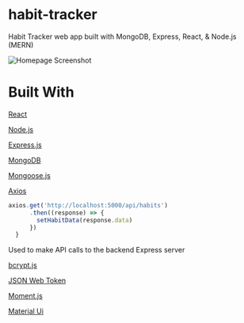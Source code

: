 # habit-tracker
Habit Tracker web app built with MongoDB, Express, React, &amp; Node.js (MERN)

![Homepage Screenshot](https://i.imgur.com/mpaJGqJ.png)

# Built With

[React](https://reactjs.org)

[Node.js](https://nodejs.org/en/)

[Express.js](https://expressjs.com)

[MongoDB](https://www.mongodb.com)

[Mongoose.js](https://mongoosejs.com)

[Axios](https://github.com/axios/axios)

``` javascript
axios.get('http://localhost:5000/api/habits')
      .then((response) => {
        setHabitData(response.data)
      })
  }
```

Used to make API calls to the backend Express server

[bcrypt.js](https://github.com/dcodeIO/bcrypt.js)

[JSON Web Token](https://jwt.io)

[Moment.js](https://momentjs.com)

[Material Ui](https://material-ui.com)


